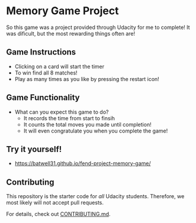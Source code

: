 # Memory Game Project

So this game was a project provided through Udacity for me to complete!  It was dificult, but 
the most rewarding things often are! 

## Game Instructions

* Clicking on a card will start the timer
* To win find all 8 matches!
* Play as many times as you like by pressing the restart icon!

## Game Functionality

* What can you expect this game to do?
    * It records the time from start to finsih
    * It counts the total moves you made until completion!
    * It will even congratulate you when you complete the game!

## Try it yourself!
* https://batwell31.github.io/fend-project-memory-game/





## Contributing

This repository is the starter code for _all_ Udacity students. Therefore, we most likely will not accept pull requests.

For details, check out [CONTRIBUTING.md](CONTRIBUTING.md).

